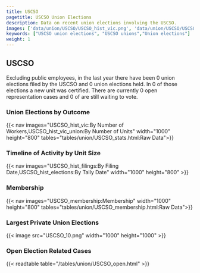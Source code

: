 ```yaml
---
title: USCSO
pagetitle: USCSO Union Elections
description: Data on recent union elections involving the USCSO.
images: ['data/union/USCSO/USCSO_hist_vic.png', 'data/union/USCSO/USCSO_hist_size.png', 'data/union/USCSO/USCSO_10.png']
keywords: ["USCSO union elections", "USCSO unions","Union elections"]
weight: 1
---
```

##  USCSO

Excluding public employees, in the last year there have been 0 union elections filed by the USCSO and 0 union elections held. In 0 of those elections a new unit was certified. There are currently 0 open representation cases and 0 of are still waiting to vote.

### Union Elections by Outcome
{{< nav images="USCSO_hist_vic:By Number of Workers,USCSO_hist_vic_union:By Number of Units" width="1000" height="800" tables="tables/union/USCSO_stats.html:Raw Data">}}

### Timeline of Activity by Unit Size
{{< nav images="USCSO_hist_filings:By Filing Date,USCSO_hist_elections:By Tally Date" width="1000" height="800" >}}

### Membership
{{< nav images="USCSO_membership:Membership" width="1000" height="800" tables="tables/union/USCSO_membership.html:Raw Data">}}

### Largest Private Union Elections
{{< image src="USCSO_10.png" width="1000" height="1000"  >}}

### Open Election Related Cases
{{< readtable table="/tables/union/USCSO_open.html" >}}

